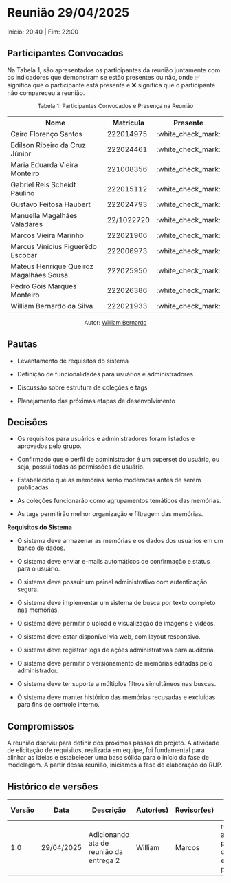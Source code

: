 # Reunião 29/04/2025

Início: 20:40 | Fim: 22:00

## Participantes Convocados

Na Tabela 1, são apresentados os participantes da reunião juntamente com os indicadores que demonstram se estão presentes ou não, onde :white_check_mark: significa que o participante está presente e :x: significa que o participante não compareceu à reunião.

<center>

<font size="2">Tabela 1: Participantes Convocados e Presença na Reunião</font>

<table align="center">
  <tr>
    <th>Nome</th><th>Matrícula</th><th>Presente</th>
  </tr>
  <tr><td>Cairo Florenço Santos</td><td>222014975</td><td>:white_check_mark:</td></tr>
  <tr><td>Edilson Ribeiro da Cruz Júnior</td><td>222024461</td><td>:white_check_mark:</td></tr>
  <tr><td>Maria Eduarda Vieira Monteiro</td><td>221008356</td><td>:white_check_mark:</td></tr>
  <tr><td>Gabriel Reis Scheidt Paulino</td><td>222015112</td><td>:white_check_mark:</td></tr>
  <tr><td>Gustavo Feitosa Haubert</td><td>222024793</td><td>:white_check_mark:</td></tr>
  <tr><td>Manuella Magalhães Valadares</td><td>22/1022720</td><td>:white_check_mark:</td></tr>
  <tr><td>Marcos Vieira Marinho</td><td>222021906</td><td>:white_check_mark:</td></tr>
  <tr><td>Marcus Vinícius Figuerêdo Escobar</td><td>222006973</td><td>:white_check_mark:</td></tr>
  <tr><td>Mateus Henrique Queiroz Magalhães Sousa</td><td>222025950</td><td>:white_check_mark:</td></tr>
  <tr><td>Pedro Gois Marques Monteiro</td><td>222026386</td><td>:white_check_mark:</td></tr>
  <tr><td>William Bernardo da Silva</td><td>222021933</td><td>:white_check_mark:</td></tr>
</table>

<font size="2">Autor: [William Bernardo](https://github.com/WillxBernardo/)</font>

</center>

## Pautas

- Levantamento de requisitos do sistema

- Definição de funcionalidades para usuários e administradores

- Discussão sobre estrutura de coleções e tags

- Planejamento das próximas etapas de desenvolvimento

## Decisões

- Os requisitos para usuários e administradores foram listados e aprovados pelo grupo.

- Confirmado que o perfil de administrador é um superset do usuário, ou seja, possui todas as permissões de usuário.

- Estabelecido que as memórias serão moderadas antes de serem publicadas.

- As coleções funcionarão como agrupamentos temáticos das memórias.

- As tags permitirão melhor organização e filtragem das memórias.

**Requisitos do Sistema**

- O sistema deve armazenar as memórias e os dados dos usuários em um banco de dados.

- O sistema deve enviar e-mails automáticos de confirmação e status para o usuário.

- O sistema deve possuir um painel administrativo com autenticação segura.

- O sistema deve implementar um sistema de busca por texto completo nas memórias.

- O sistema deve permitir o upload e visualização de imagens e vídeos.

- O sistema deve estar disponível via web, com layout responsivo.

- O sistema deve registrar logs de ações administrativas para auditoria.

- O sistema deve permitir o versionamento de memórias editadas pelo administrador.

- O sistema deve ter suporte a múltiplos filtros simultâneos nas buscas.

- O sistema deve manter histórico das memórias recusadas e excluídas para fins de controle interno.


## Compromissos

A reunião dserviu para definir dos próximos passos do projeto. A atividade de elicitação de requisitos, realizada em equipe, foi fundamental para alinhar as ideias e estabelecer uma base sólida para o início da fase de modelagem. A partir dessa reunião,  iniciamos a fase de elaboração do RUP.

## Histórico de versões

| Versão | Data | Descrição | Autor(es) | Revisor(es) | Comentário do Revisor |
| ------ | ---- | --------- | --------- | ----------- | -- |
| 1.0 | 29/04/2025 | Adicionando ata de reunião da entrega 2 | William | Marcos | revisado! Foi adicionado a parte de compromissos e próximos passos |